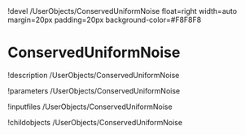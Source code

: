 <!-- MOOSE Object Documentation Stub: Remove this when content is added. -->!devel /UserObjects/ConservedUniformNoise float=right width=auto margin=20px padding=20px background-color=#F8F8F8


# ConservedUniformNoise
!description /UserObjects/ConservedUniformNoise

!parameters /UserObjects/ConservedUniformNoise

!inputfiles /UserObjects/ConservedUniformNoise

!childobjects /UserObjects/ConservedUniformNoise
